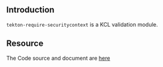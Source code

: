 ## Introduction

`tekton-require-securitycontext` is a KCL validation module.

## Resource

The Code source and document are [here](https://github.com/kcl-lang/modules/tree/main/tekton-require-securitycontext)
